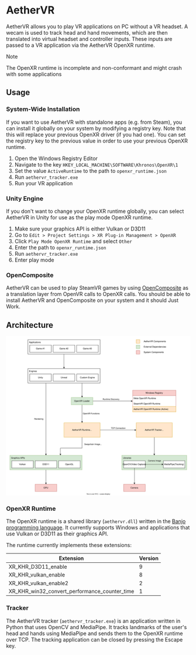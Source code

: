 # AetherVR

AetherVR allows you to play VR applications on PC without a VR headset. A wecam is used to track head and
hand movements, which are then translated into virtual headset and controller inputs.
These inputs are passed to a VR application via the AetherVR OpenXR runtime.

> [!NOTE]
> The OpenXR runtime is incomplete and non-conformant and might crash with some applications

## Usage

### System-Wide Installation

If you want to use AetherVR with standalone apps (e.g. from Steam), you can install it globally on your system by
modifying a registry key. Note that this will replace your previous OpenXR driver (if you had one).
You can set the registry key to the previous value in order to use your previous OpenXR runtime.

1. Open the Windows Registry Editor
2. Navigate to the key ```HKEY_LOCAL_MACHINE\SOFTWARE\Khronos\OpenXR\1```
3. Set the value ```ActiveRuntime``` to the path to ```openxr_runtime.json```
4. Run ```aethervr_tracker.exe```
5. Run your VR application

### Unity Engine

If you don't want to change your OpenXR runtime globally, you can select AetherVR in Unity for use as the play mode
OpenXR runtime.

1. Make sure your graphics API is either Vulkan or D3D11
2. Go to ```Edit > Project Settings > XR Plug-in Management > OpenXR```
3. Click ```Play Mode OpenXR Runtime``` and select ```Other```
4. Enter the path to ```openxr_runtime.json```
5. Run ```aethervr_tracker.exe```
6. Enter play mode

### OpenComposite

AetherVR can be used to play SteamVR games by using [OpenComposite](https://gitlab.com/znixian/OpenOVR)
as a translation layer from OpenVR calls to OpenXR calls.
You should be able to install AetherVR and OpenComposite on your system and it should Just Work.

## Architecture

![AetherVR architecture](/docs/architecture.svg "AetherVR architecture")

### OpenXR Runtime

The OpenXR runtime is a shared library (```aethervr.dll```) written in the
[Banjo programming language](https://chnoblouch.github.io/banjo-docs/).
It currently supports Windows and applications that use Vulkan or D3D11 as their graphics API.

The runtime currently implements these extensions:

| Extension                                     | Version |
| --------------------------------------------- | ------- |
| XR_KHR_D3D11_enable                           | 9       |
| XR_KHR_vulkan_enable                          | 8       |
| XR_KHR_vulkan_enable2                         | 2       |
| XR_KHR_win32_convert_performance_counter_time | 1       |

### Tracker

The AetherVR tracker (```aethervr_tracker.exe```) is an application written in Python that uses OpenCV and MediaPipe.
It tracks landmarks of the user's head and hands using MediaPipe and sends them to the OpenXR runtime over TCP.
The tracking application can be closed by pressing the Escape key.